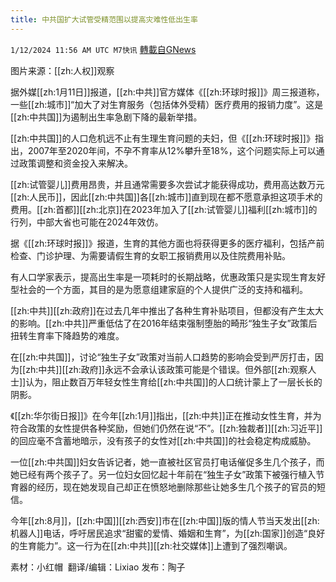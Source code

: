 ```yaml
---
title: 中共国扩大试管受精范围以提高灾难性低出生率
---
```

`1/12/2024 11:56 AM UTC M7快讯` [轉載自GNews](https://gnews.org/articles/2212347)

图片来源：[[zh:人权]]观察

据外媒[[zh:1月11日]]报道，[[zh:中共]]官方媒体《[[zh:环球时报]]》周三报道称，一些[[zh:城市]]“加大了对生育服务（包括体外受精）医疗费用的报销力度”。这是[[zh:中共国]]为遏制出生率急剧下降的最新举措。

[[zh:中共国]]的人口危机远不止有生理生育问题的夫妇，但《[[zh:环球时报]]》指出，2007年至2020年间，不孕不育率从12%攀升至18%，这个问题实际上可以通过政策调整和资金投入来解决。

[[zh:试管婴儿]]费用昂贵，并且通常需要多次尝试才能获得成功，费用高达数万元[[zh:人民币]]，因此[[zh:中共国]]各[[zh:城市]]直到现在都不愿意承担这项手术的费用。[[zh:首都]][[zh:北京]]在2023年加入了[[zh:试管婴儿]]福利[[zh:城市]]的行列，中部大省也可能在2024年效仿。

据《[[zh:环球时报]]》报道，生育的其他方面也将获得更多的医疗福利，包括产前检查、门诊护理、为需要请假生育的女职工报销费用以及住院费用补贴。

有人口学家表示，提高出生率是一项耗时的长期战略，优惠政策只是实现生育友好型社会的一个方面，其目的是为愿意组建家庭的个人提供广泛的支持和福利。

[[zh:中共]][[zh:政府]]在过去几年中推出了各种生育补贴项目，但都没有产生太大的影响。[[zh:中共]]严重低估了在2016年结束强制堕胎的畸形“独生子女”政策后扭转生育率下降趋势的难度。

在[[zh:中共国]]，讨论“独生子女”政策对当前人口趋势的影响会受到严厉打击，因为[[zh:中共]][[zh:政府]]永远不会承认该政策可能是个错误。但外部[[zh:观察人士]]认为，阻止数百万年轻女性生育给[[zh:中共国]]的人口统计蒙上了一层长长的阴影。

《[[zh:华尔街日报]]》在今年[[zh:1月]]指出，[[zh:中共]]正在推动女性生育，并为符合政策的女性提供各种奖励，但她们仍然在说“不”。[[zh:独裁者]][[zh:习近平]]的回应毫不含蓄地暗示，没有孩子的女性对[[zh:中共国]]的社会稳定构成威胁。

一位[[zh:中共国]]妇女告诉记者，她一直被社区官员打电话催促多生几个孩子，而她已经有两个孩子了。另一位妇女回忆起十年前在“独生子女”政策下被强行植入节育器的经历，现在她发现自己却正在愤怒地删除那些让她多生几个孩子的官员的短信。

今年[[zh:8月]]，[[zh:中国]][[zh:西安]]市在[[zh:中国]]版的情人节当天发出[[zh:机器人]]电话，呼吁居民追求“甜蜜的爱情、婚姻和生育”，为[[zh:国家]]创造“良好的生育能力”。这一行为在[[zh:中共]][[zh:社交媒体]]上遭到了强烈嘲讽。

            
素材：小红帽   翻译/编辑：Lixiao  发布：陶子


